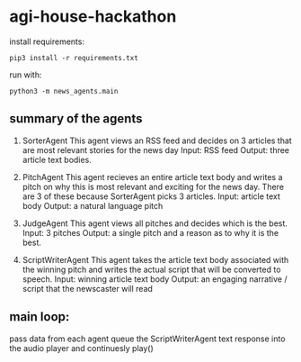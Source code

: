 # agi-house-hackathon

install requirements:

```
pip3 install -r requirements.txt
```

run with:

```
python3 -m news_agents.main
```

## summary of the agents

1. SorterAgent
   This agent views an RSS feed and decides on 3 articles that are most relevant stories for the news day
   Input: RSS feed
   Output: three article text bodies.

2. PitchAgent
   This agent recieves an entire article text body and writes a pitch on why this is most relevant and exciting for the news day.
   There are 3 of these because SorterAgent picks 3 articles.
   Input: article text body
   Output: a natural language pitch

3. JudgeAgent
   This agent views all pitches and decides which is the best.
   Input: 3 pitches
   Output: a single pitch and a reason as to why it is the best.

4. ScriptWriterAgent
   This agent takes the article text body associated with the winning pitch and writes the actual script that will be converted to speech.
   Input: winning article text body
   Output: an engaging narrative / script that the newscaster will read

## main loop:

pass data from each agent
queue the ScriptWriterAgent text response into the audio player and continuesly play()
